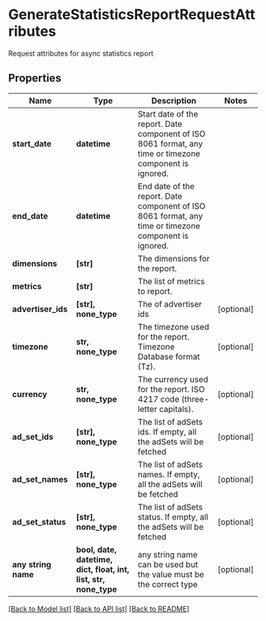 # GenerateStatisticsReportRequestAttributes

Request attributes for async statistics report

## Properties
Name | Type | Description | Notes
------------ | ------------- | ------------- | -------------
**start_date** | **datetime** | Start date of the report. Date component of ISO 8061 format, any time or timezone component is ignored. | 
**end_date** | **datetime** | End date of the report. Date component of ISO 8061 format, any time or timezone component is ignored. | 
**dimensions** | **[str]** | The dimensions for the report. | 
**metrics** | **[str]** | The list of metrics to report. | 
**advertiser_ids** | **[str], none_type** | The of advertiser ids | [optional] 
**timezone** | **str, none_type** | The timezone used for the report. Timezone Database format (Tz). | [optional] 
**currency** | **str, none_type** | The currency used for the report. ISO 4217 code (three-letter capitals). | [optional] 
**ad_set_ids** | **[str], none_type** | The list of adSets ids. If empty, all the adSets will be fetched | [optional] 
**ad_set_names** | **[str], none_type** | The list of adSets names. If empty, all the adSets will be fetched | [optional] 
**ad_set_status** | **[str], none_type** | The list of adSets status. If empty, all the adSets will be fetched | [optional] 
**any string name** | **bool, date, datetime, dict, float, int, list, str, none_type** | any string name can be used but the value must be the correct type | [optional]

[[Back to Model list]](../README.md#documentation-for-models) [[Back to API list]](../README.md#documentation-for-api-endpoints) [[Back to README]](../README.md)


